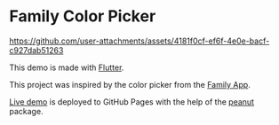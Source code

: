 # Family Color Picker

https://github.com/user-attachments/assets/4181f0cf-ef6f-4e0e-bacf-c927dab51263

This demo is made with [Flutter][flutter].

This project was inspired by the color picker from the [Family App][family-app].

[Live demo][live-demo] is deployed to GitHub Pages with the help of the [peanut][peanut] package.

[flutter]: https://flutter.dev
[family-app]: https://app.family.co
[live-demo]: https://ksokolovskyi.github.io/family_color_picker
[peanut]: https://pub.dev/packages/peanut
